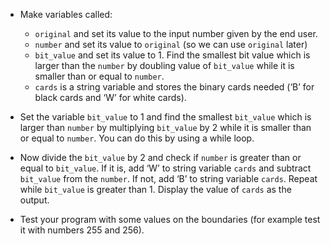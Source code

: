 - Make variables called:
    
    - `original` and set its value to the input number given by the end user.
    - `number` and set its value to `original` (so we can use `original` later)
    - `bit_value` and set its value to 1. Find the smallest bit value which is larger than the `number` by doubling value of `bit_value` while it is smaller than or equal to `number`.
    - `cards` is a string variable and stores the binary cards needed (‘B’ for black cards and ‘W’ for white cards).

- Set the variable `bit_value` to 1 and find the smallest `bit_value` which is larger than `number` by multiplying `bit_value` by 2 while it is smaller than or equal to `number`. You can do this by using a while loop.

- Now divide the `bit_value` by 2 and check if `number` is greater than or equal to `bit_value`. If it is, add ‘W’ to string variable `cards` and subtract `bit_value` from the `number`. If not, add ‘B’ to string variable `cards`. Repeat while `bit_value` is greater than 1. Display the value of `cards` as the output.

- Test your program with some values on the boundaries (for example test it with numbers 255 and 256).